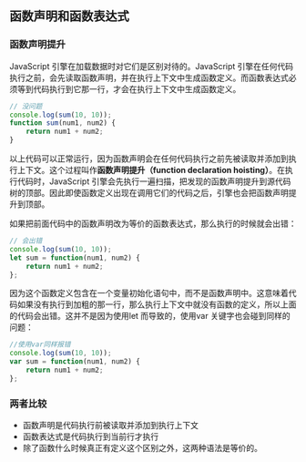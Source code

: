 ## 函数声明和函数表达式

### 函数声明提升

JavaScript 引擎在加载数据时对它们是区别对待的。JavaScript 引擎在任何代码执行之前，会先读取函数声明，并在执行上下文中生成函数定义。而函数表达式必须等到代码执行到它那一行，才会在执行上下文中生成函数定义。

```javascript
// 没问题
console.log(sum(10, 10));
function sum(num1, num2) {
	return num1 + num2;
}
```

以上代码可以正常运行，因为函数声明会在任何代码执行之前先被读取并添加到执行上下文。这个过程叫作**函数声明提升（function declaration hoisting）**。在执行代码时，JavaScript 引擎会先执行一遍扫描，把发现的函数声明提升到源代码树的顶部。因此即使函数定义出现在调用它们的代码之后，引擎也会把函数声明提升到顶部。

如果把前面代码中的函数声明改为等价的函数表达式，那么执行的时候就会出错：

```javascript
// 会出错
console.log(sum(10, 10));
let sum = function(num1, num2) {
	return num1 + num2;
};
```

因为这个函数定义包含在一个变量初始化语句中，而不是函数声明中。这意味着代码如果没有执行到加粗的那一行，那么执行上下文中就没有函数的定义，所以上面的代码会出错。这并不是因为使用let 而导致的，使用var 关键字也会碰到同样的问题：

```javascript
//使用var同样报错
console.log(sum(10, 10));
var sum = function(num1, num2) {
	return num1 + num2;
};
```



### 两者比较

* 函数声明是代码执行前被读取并添加到执行上下文
* 函数表达式是代码执行到当前行才执行
* 除了函数什么时候真正有定义这个区别之外，这两种语法是等价的。